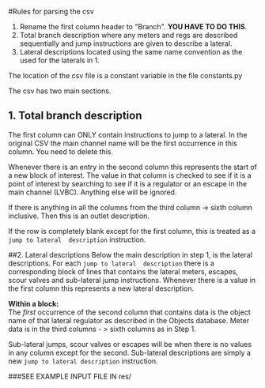 #Rules for parsing the csv
1. Rename the first column header to "Branch". **YOU HAVE TO DO THIS**. 
2. Total branch description where any meters and regs are described sequentially 
and jump instructions are given to describe a lateral.
3. Lateral descriptions located using the same name convention as the used for the laterals in 1. 

The location of the csv file is a constant variable in the file constants.py

The csv has two main sections.
## 1. Total branch description 
The first column can ONLY contain instructions to jump to a lateral. In the original CSV the main 
channel name will be the first occurrence in this column. You need to delete this.

Whenever there is an entry in the second column this represents the start of a new block of interest.
The value in that column is checked to see if it is a point of interest by searching to see if it is a 
regulator or an escape in the main channel (LVBC). Anything else will be ignored. 

If there is anything in all the columns from the third column -> sixth column inclusive. 
Then this is an outlet description.

If the row is completely blank except for the first column, this is treated as a `jump to lateral 
description` instruction.

##2. Lateral descriptions
Below the main description in step 1, is the lateral descriptions. For each `jump to lateral 
description` there is a corresponding block of lines that contains the lateral meters, escapes, 
scour valves and sub-lateral jump instructions. Whenever there is a value in the first column this 
represents a new lateral description.

**Within a block:**  
The *first* occurrence of the second column that contains data is the object name of that lateral regulator
as described in the Objects database. Meter data is in the third columns - > sixth columns as in Step 1.

Sub-lateral jumps, scour valves or escapes will be when there is no values in any column except for the second. Sub-lateral 
descriptions are simply a new `jump to lateral description` instruction.

###SEE EXAMPLE INPUT FILE IN res/


